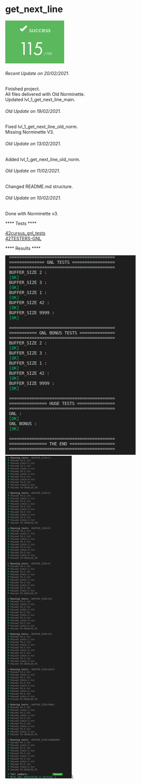 # get_next_line

![GitHub Logo](/extras/images/Success.png)

###### <i>Recent Update on 20/02/2021.</i>
Finished project.\
All files delivered with Old Norminette.\
Updated lvl_1_get_next_line_main.

###### <i>Old Update on 19/02/2021.</i>
Fixed lvl_1_get_next_line_old_norm.\
Missing Norminette V3.

###### <i>Old Update on 13/02/2021.</i>
Added lvl_1_get_next_line_old_norm.

###### <i>Old Update on 11/02/2021.</i>
Changed README.md structure.

###### <i>Old Update on 10/02/2021.</i>
Done with Norminette v3.

**** Tests ****

[42cursus_gnl_tests](https://github.com/mrjvs/42cursus_gnl_tests)\
[42TESTERS-GNL](https://github.com/Mazoise/42TESTERS-GNL)

**** Results ****

![GitHub Logo](/extras/images/42TESTERS-GNL.png)\
![GitHub Logo](/extras/images/42cursus_gnl_tests1.png)\


